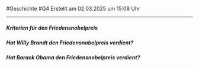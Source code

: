 #Geschichte #Q4 Erstellt am 02.03.2025 um 15:08 Uhr

---

##### Kriterien für den Friedensnobelpreis

##### Hat Willy Brandt den Friedensnobelpreis verdient?

##### Hat Barack Obama den Friedensnobelpreis verdient?

